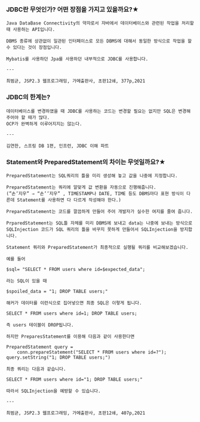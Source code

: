 ### JDBC란 무엇인가? 어떤 장점을 가지고 있을까요?★
    
    Java DataBase Connectivity의 약자로서 자바에서 데이터베이스와 관련된 작업을 처리할 때 사용하는 API입니다.
    
    DBMS 종류에 상관없이 일관된 인터페이스로 모든 DBMS에 대해서 동일한 방식으로 작업을 할 수 있다는 것이 장점입니다.
    
    Mybatis를 사용하던 Jpa를 사용하던 내부적으로 JDBC를 사용합니다.
    
    ---
    
    최범균, JSP2.3 웹프로그래밍, 가메출판사, 초판12쇄, 377p,2021
    
### JDBC의 한계는?
    
    데이터베이스를 변경하였을 때 JDBC를 사용하는 코드는 변경할 필요는 없지만 SQL은 변경해주어야 할 때가 많다.
    OCP가 완벽하게 이루어지지는 않는다.
    
    ---
    
    김연한, 스프링 DB 1편, 인프런, JDBC 이해 파트
    
### Statement와 PreparedStatement의 차이는 무엇일까요?★
    
    PreparedStatement는 SQL쿼리의 틀을 미리 생성해 놓고 값을 나중에 지정합니다.
    
    PreparedStatement는 쿼리에 알맞게 값 변환을 자동으로 진행해줍니다.
    (”손’지우” ⇒ “손’’지우” , TIMESTAMP나 DATE, TIME 등도 DBMS마다 표현 방식이 다른데 Statement를 사용하면 다 다르게 작성해야 한다.)
    
    PreparedStatement는 코드를 깔끔하게 만들어 주어 개발자가 실수한 여지를 줄여 줍니다.
    
    PrparedStatement는 SQL틀 자체를 미리 DBMS에 보내고 data는 나중에 보내는 방식으로 SQLInjection 코드가 SQL 쿼리의 틀을 바꾸지 못하게 만들어서 SQLInjection을 방지합니다.
    
    Statement 쿼리와 PreparedStatement가 최종적으로 실행될 쿼리를 비교해보겠습니다.
    
    예를 들어 
    
    $sql= "SELECT * FROM users where id=$expected_data";
    
    라는 SQL이 있을 때
    
    $spoiled_data = "1; DROP TABLE users;"
    
    해커가 데이터를 이런식으로 집어넣으면 최종 SQL은 이렇게 됩니다.
    
    SELECT * FROM users where id=1; DROP TABLE users;
    
    즉 users 테이블이 DROP됩니다.
    
    하지만 PreparesStatement를 이용해 다음과 같이 사용한다면
    
    PreparedStatement query = 
    	conn.prepareStatement("SELECT * FROM users where id=?");
    query.setString("1; DROP TABLE users;") 
    
    최종 쿼리는 다음과 같습니다.
    
    SELECT * FROM users where id="1; DROP TABLE users;"
    
    따라서 SQLInjection을 예방할 수 있습니다.
    
    ---
    
    최범균, JSP2.3 웹프로그래밍, 가메출판사, 초판12쇄, 407p,2021
    